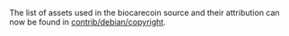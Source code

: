 The list of assets used in the biocarecoin source and their attribution can now be found in [contrib/debian/copyright](../contrib/debian/copyright).
